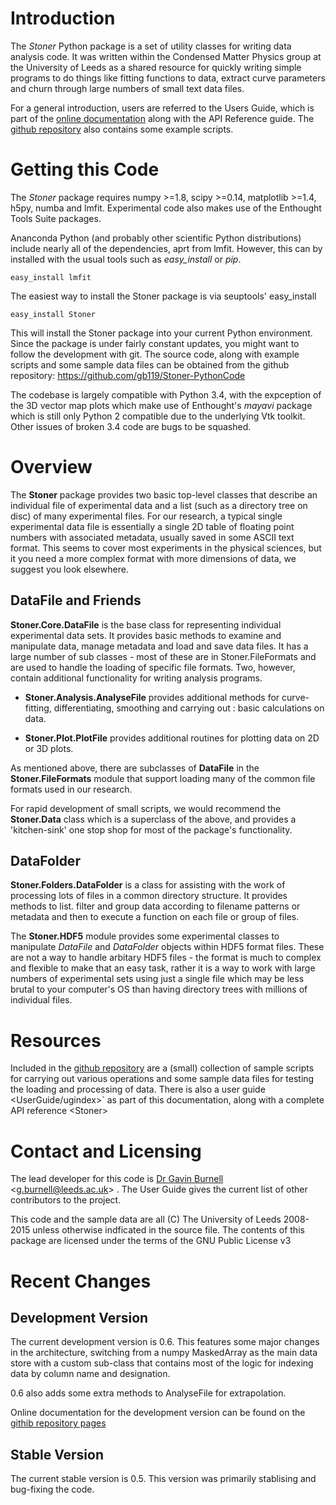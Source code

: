 Introduction
============

The *Stoner* Python package is a set of utility classes for writing data
analysis code. It was written within the Condensed Matter Physics group
at the University of Leeds as a shared resource for quickly writing
simple programs to do things like fitting functions to data, extract
curve parameters and churn through large numbers of small text data
files.

For a general introduction, users are referred to the Users Guide, which
is part of the [online documentation](http://pythonhosted.org/Stoner/)
along with the API Reference guide. The [github
repository](http://www.github.com/gb119/Stoner-PythonCode/) also
contains some example scripts.

Getting this Code
=================

The *Stoner* package requires numpy \>=1.8, scipy \>=0.14, matplotlib
\>=1.4, h5py, numba and lmfit. Experimental code also makes use of the
Enthought Tools Suite packages.

Ananconda Python (and probably other scientific Python distributions)
include nearly all of the dependencies, aprt from lmfit. However, this
can by installed with the usual tools such as *easy\_install* or *pip*.

``` {.sourceCode .sh}
easy_install lmfit
```

The easiest way to install the Stoner package is via seuptools'
easy\_install

``` {.sourceCode .sh}
easy_install Stoner
```

This will install the Stoner package into your current Python
environment. Since the package is under fairly constant updates, you
might want to follow the development with git. The source code, along
with example scripts and some sample data files can be obtained from the
github repository: <https://github.com/gb119/Stoner-PythonCode>

The codebase is largely compatible with Python 3.4, with the expception
of the 3D vector map plots which make use of Enthought's *mayavi*
package which is still only Python 2 compatible due to the underlying
Vtk toolkit. Other issues of broken 3.4 code are bugs to be squashed.

Overview
========

The **Stoner** package provides two basic top-level classes that
describe an individual file of experimental data and a list (such as a
directory tree on disc) of many experimental files. For our research, a
typical single experimental data file is essentially a single 2D table
of floating point numbers with associated metadata, usually saved in
some ASCII text format. This seems to cover most experiments in the
physical sciences, but it you need a more complex format with more
dimensions of data, we suggest you look elsewhere.

DataFile and Friends
--------------------

**Stoner.Core.DataFile** is the base class for representing individual
experimental data sets. It provides basic methods to examine and
manipulate data, manage metadata and load and save data files. It has a
large number of sub classes - most of these are in Stoner.FileFormats
and are used to handle the loading of specific file formats. Two,
however, contain additional functionality for writing analysis programs.

-   **Stoner.Analysis.AnalyseFile** provides additional methods for curve-fitting, differentiating, smoothing and carrying out
    :   basic calculations on data.

-   **Stoner.Plot.PlotFile** provides additional routines for plotting
    data on 2D or 3D plots.

As mentioned above, there are subclasses of **DataFile** in the
**Stoner.FileFormats** module that support loading many of the common
file formats used in our research.

For rapid development of small scripts, we would recommend the
**Stoner.Data** class which is a superclass of the above, and provides a
'kitchen-sink' one stop shop for most of the package's functionality.

DataFolder
----------

**Stoner.Folders.DataFolder** is a class for assisting with the work of
processing lots of files in a common directory structure. It provides
methods to list. filter and group data according to filename patterns or
metadata and then to execute a function on each file or group of files.

The **Stoner.HDF5** module provides some experimental classes to
manipulate *DataFile* and *DataFolder* objects within HDF5 format files.
These are not a way to handle arbitary HDF5 files - the format is much
to complex and flexible to make that an easy task, rather it is a way to
work with large numbers of experimental sets using just a single file
which may be less brutal to your computer's OS than having directory
trees with millions of individual files.

Resources
=========

Included in the [github
repository](http://www.github.com/gb119/Stoner-PythonCode/) are a
(small) collection of sample scripts for carrying out various operations
and some sample data files for testing the loading and processing of
data. There is also a user guide \<UserGuide/ugindex\>\` as part of this
documentation, along with a complete API reference \<Stoner\>

Contact and Licensing
=====================

The lead developer for this code is [Dr Gavin
Burnell](http://www.stoner.leeds.ac.uk/people/gb)
\<<g.burnell@leeds.ac.uk>\> . The User Guide gives the current list of
other contributors to the project.

This code and the sample data are all (C) The University of Leeds
2008-2015 unless otherwise indficated in the source file. The contents
of this package are licensed under the terms of the GNU Public License
v3

Recent Changes
==============

Development Version
-------------------

The current development version is 0.6. This features some major changes
in the architecture, switching from a numpy MaskedArray as the main data
store with a custom sub-class that contains most of the logic for
indexing data by column name and designation.

0.6 also adds some extra methods to AnalyseFile for extrapolation.

Online documentation for the development version can be found on the
[githib repository pages](http://gb119.github.io/Stoner-PythonCode)

Stable Version
--------------

The current stable version is 0.5. This version was primarily stablising
and bug-fixing the code.

